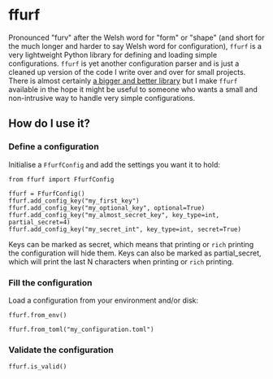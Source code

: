 # ffurf

Pronounced "furv" after the Welsh word for "form" or "shape" (and short for the much longer and harder to say Welsh word for configuration), `ffurf` is a very lightweight Python library for defining and loading simple configurations.
`ffurf` is yet another configuration parser and is just a cleaned up version of the code I write over and over for small projects. There is almost certainly [a bigger and better library](http://dynaconf.com/) but I make `ffurf` available in the hope it might be useful to someone who wants a small and non-intrusive way to handle very simple configurations.

## How do I use it?

### Define a configuration

Initialise a `FfurfConfig` and add the settings you want it to hold:

```
from ffurf import FfurfConfig

ffurf = FfurfConfig()
ffurf.add_config_key("my_first_key")
ffurf.add_config_key("my_optional_key", optional=True)
ffurf.add_config_key("my_almost_secret_key", key_type=int, partial_secret=4)
ffurf.add_config_key("my_secret_int", key_type=int, secret=True)
```

Keys can be marked as secret, which means that printing or `rich` printing the
configuration will hide them. Keys can also be marked as partial_secret, which
will print the last N characters when printing or `rich` printing.

### Fill the configuration

Load a configuration from your environment and/or disk:

```
ffurf.from_env()
```

```
ffurf.from_toml("my_configuration.toml")
```

### Validate the configuration

```
ffurf.is_valid()
```

